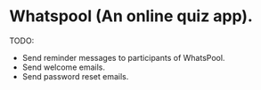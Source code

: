 # Whatspool (An online quiz app).

TODO:

- Send reminder messages to participants of WhatsPool.
- Send welcome emails.
- Send password reset emails.
